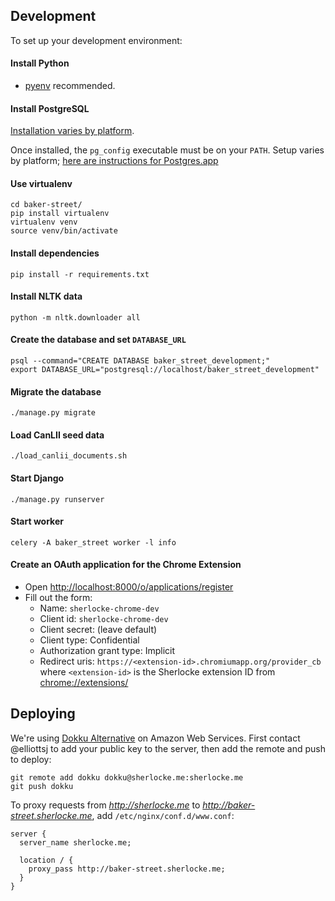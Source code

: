## Development

To set up your development environment:

#### Install Python

- [pyenv](https://github.com/yyuu/pyenv) recommended.

#### Install PostgreSQL

[Installation varies by platform](http://www.postgresql.org/download/).

Once installed, the `pg_config` executable must be on your `PATH`.
Setup varies by platform; [here are instructions for Postgres.app](http://postgresapp.com/documentation/cli-tools.html)

#### Use virtualenv

```shell
cd baker-street/
pip install virtualenv
virtualenv venv
source venv/bin/activate
```

#### Install dependencies

```shell
pip install -r requirements.txt
```

#### Install NLTK data

```shell
python -m nltk.downloader all
```

#### Create the database and set `DATABASE_URL`

```shell
psql --command="CREATE DATABASE baker_street_development;"
export DATABASE_URL="postgresql://localhost/baker_street_development"
```

#### Migrate the database

```shell
./manage.py migrate
```

#### Load CanLII seed data

```shell
./load_canlii_documents.sh
```

#### Start Django

```shell
./manage.py runserver
```

#### Start worker

```shell
celery -A baker_street worker -l info
```

#### Create an OAuth application for the Chrome Extension

- Open <http://localhost:8000/o/applications/register>
- Fill out the form:
  - Name: `sherlocke-chrome-dev`
  - Client id: `sherlocke-chrome-dev`
  - Client secret: (leave default)
  - Client type: Confidential
  - Authorization grant type: Implicit
  - Redirect uris: `https://<extension-id>.chromiumapp.org/provider_cb`
    where `<extension-id>` is the Sherlocke extension ID from <chrome://extensions/>

## Deploying

We're using [Dokku Alternative][dokku-alt] on Amazon Web Services. First contact @elliottsj to add your public
key to the server, then add the remote and push to deploy:

```shell
git remote add dokku dokku@sherlocke.me:sherlocke.me
git push dokku
```

To proxy requests from *http://sherlocke.me* to *http://baker-street.sherlocke.me*, 
add `/etc/nginx/conf.d/www.conf`:

```
server {
  server_name sherlocke.me;

  location / {
    proxy_pass http://baker-street.sherlocke.me;
  }
}
```

[dokku]:     https://github.com/progrium/dokku
[dokku-alt]: https://github.com/dokku-alt/dokku-alt

